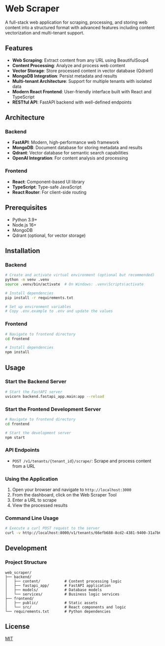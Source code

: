 # Web Scraper

A full-stack web application for scraping, processing, and storing web content into a structured format with advanced features including content vectorization and multi-tenant support.

## Features

- **Web Scraping**: Extract content from any URL using BeautifulSoup4
- **Content Processing**: Analyze and process web content
- **Vector Storage**: Store processed content in vector database (Qdrant)
- **MongoDB Integration**: Persist metadata and results
- **Multi-tenant Architecture**: Support for multiple tenants with isolated data
- **Modern React Frontend**: User-friendly interface built with React and TypeScript
- **RESTful API**: FastAPI backend with well-defined endpoints

## Architecture

### Backend

- **FastAPI**: Modern, high-performance web framework
- **MongoDB**: Document database for storing metadata and results
- **Qdrant**: Vector database for semantic search capabilities
- **OpenAI Integration**: For content analysis and processing

### Frontend

- **React**: Component-based UI library
- **TypeScript**: Type-safe JavaScript
- **React Router**: For client-side routing

## Prerequisites

- Python 3.9+
- Node.js 16+
- MongoDB
- Qdrant (optional, for vector storage)

## Installation

### Backend

```bash
# Create and activate virtual environment (optional but recommended)
python -m venv .venv
source .venv/bin/activate  # On Windows: .venv\Scripts\activate

# Install dependencies
pip install -r requirements.txt

# Set up environment variables
# Copy .env.example to .env and update the values
```

### Frontend

```bash
# Navigate to frontend directory
cd frontend

# Install dependencies
npm install
```

## Usage

### Start the Backend Server

```bash
# Start the FastAPI server
uvicorn backend.fastapi_app.main:app --reload
```

### Start the Frontend Development Server

```bash
# Navigate to frontend directory
cd frontend

# Start the development server
npm start
```

### API Endpoints

- `POST /v1/tenants/{tenant_id}/scrape/`: Scrape and process content from a URL

### Using the Application

1. Open your browser and navigate to `http://localhost:3000`
2. From the dashboard, click on the Web Scraper Tool
3. Enter a URL to scrape
4. View the processed results

### Command Line Usage

```bash
# Execute a curl POST request to the server
curl -v http://localhost:8000/v1/tenants/66efb688-8cd2-4381-9400-31a7b61e6209/scrape/ -H "Content-Type: application/x-www-form-urlencoded" -d "url=https://en.wikipedia.org/wiki/Artificial_intelligence"
```

## Development

### Project Structure

```
web_scraper/
├── backend/
│   ├── content/           # Content processing logic
│   ├── fastapi_app/       # FastAPI application
│   ├── models/            # Database models
│   └── services/          # Business logic services
├── frontend/
│   ├── public/            # Static assets
│   └── src/               # React components and logic
└── requirements.txt       # Python dependencies
```

## License

[MIT](LICENSE)
